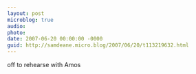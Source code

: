 ```yaml
---
layout: post
microblog: true
audio: 
photo: 
date: 2007-06-20 00:00:00 -0000
guid: http://samdeane.micro.blog/2007/06/20/t113219632.html
---
```

off to rehearse with Amos
